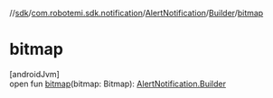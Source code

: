 //[sdk](../../../../index.md)/[com.robotemi.sdk.notification](../../index.md)/[AlertNotification](../index.md)/[Builder](index.md)/[bitmap](bitmap.md)

# bitmap

[androidJvm]\
open fun [bitmap](bitmap.md)(bitmap: Bitmap): [AlertNotification.Builder](index.md)
